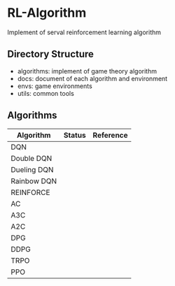 # RL-Algorithm
Implement of serval reinforcement learning algorithm

## Directory Structure

- algorithms: implement of game theory algorithm
- docs: document of each algorithm and environment
- envs: game environments
- utils: common tools

## Algorithms



| Algorithm   | Status | Reference |
| ----------- | ------ | --------- |
| DQN         |        |           |
| Double DQN  |        |           |
| Dueling DQN |        |           |
| Rainbow DQN |        |           |
| REINFORCE   |        |           |
| AC          |        |           |
| A3C         |        |           |
| A2C         |        |           |
| DPG         |        |           |
| DDPG        |        |           |
| TRPO        |        |           |
| PPO         |        |           |

